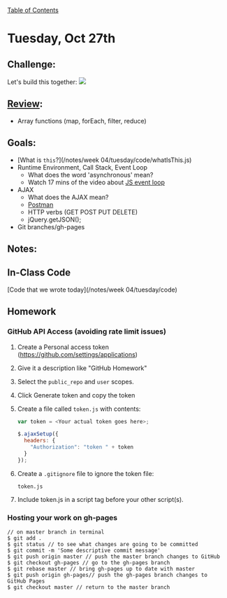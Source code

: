 [Table of Contents](/README.md)

# Tuesday, Oct 27th

## Challenge:
Let's build this together:
![](https://github.com/TIY-Austin-Front-End-Engineering/jquery-tabs/raw/master/tabs.gif)

## [Review](https://github.com/theironyard-frontend-nashville/notes/issues):
* Array functions (map, forEach, filter, reduce)

## Goals:
* [What is `this`?](/notes/week 04/tuesday/code/whatIsThis.js)
* Runtime Environment, Call Stack, Event Loop
	* What does the word 'asynchronous' mean?
	* Watch 17 mins of the video about [JS event loop](https://www.youtube.com/watch?v=8aGhZQkoFbQ)
* AJAX
	* What does the AJAX mean?
	* [Postman](https://chrome.google.com/webstore/detail/postman/fhbjgbiflinjbdggehcddcbncdddomop?hl=en)
	* HTTP verbs (GET POST PUT DELETE)
	* jQuery.getJSON();
* Git branches/gh-pages

## Notes:


## In-Class Code
[Code that we wrote today](/notes/week 04/tuesday/code)

## Homework

### GitHub API Access (avoiding rate limit issues)

1. Create a Personal access token (https://github.com/settings/applications)
2. Give it a description like "GitHub Homework"
3. Select the `public_repo` and `user` scopes.
4. Click Generate token and copy the token
5. Create a file called `token.js` with contents:

    ```js
    var token = <Your actual token goes here>;

    $.ajaxSetup({
      headers: {
        "Authorization": "token " + token
      }
    });
    ```

6. Create a `.gitignore` file to ignore the token file:
    ```
    token.js
    ```

7. Include token.js in a script tag before your other script(s).

### Hosting your work on gh-pages
```
// on master branch in terminal
$ git add .
$ git status // to see what changes are going to be committed
$ git commit -m 'Some descriptive commit message'
$ git push origin master // push the master branch changes to GitHub
$ git checkout gh-pages // go to the gh-pages branch
$ git rebase master // bring gh-pages up to date with master
$ git push origin gh-pages// push the gh-pages branch changes to GitHub Pages
$ git checkout master // return to the master branch
```
